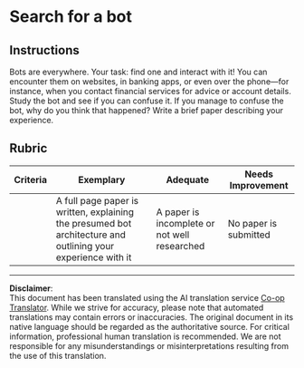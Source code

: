 <!--
CO_OP_TRANSLATOR_METADATA:
{
  "original_hash": "1d7583e8046dacbb0c056d5ba0a71b16",
  "translation_date": "2025-09-06T11:02:29+00:00",
  "source_file": "6-NLP/1-Introduction-to-NLP/assignment.md",
  "language_code": "en"
}
-->
# Search for a bot

## Instructions

Bots are everywhere. Your task: find one and interact with it! You can encounter them on websites, in banking apps, or even over the phone—for instance, when you contact financial services for advice or account details. Study the bot and see if you can confuse it. If you manage to confuse the bot, why do you think that happened? Write a brief paper describing your experience.

## Rubric

| Criteria | Exemplary                                                                                                     | Adequate                                     | Needs Improvement     |
| -------- | ------------------------------------------------------------------------------------------------------------- | -------------------------------------------- | --------------------- |
|          | A full page paper is written, explaining the presumed bot architecture and outlining your experience with it | A paper is incomplete or not well researched | No paper is submitted |

---

**Disclaimer**:  
This document has been translated using the AI translation service [Co-op Translator](https://github.com/Azure/co-op-translator). While we strive for accuracy, please note that automated translations may contain errors or inaccuracies. The original document in its native language should be regarded as the authoritative source. For critical information, professional human translation is recommended. We are not responsible for any misunderstandings or misinterpretations resulting from the use of this translation.